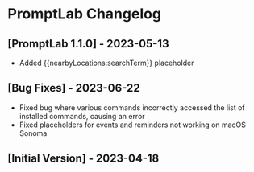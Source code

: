 # PromptLab Changelog

## [PromptLab 1.1.0] - 2023-05-13

- Added {{nearbyLocations:searchTerm}} placeholder

## [Bug Fixes] - 2023-06-22

- Fixed bug where various commands incorrectly accessed the list of installed commands, causing an error
- Fixed placeholders for events and reminders not working on macOS Sonoma

## [Initial Version] - 2023-04-18
